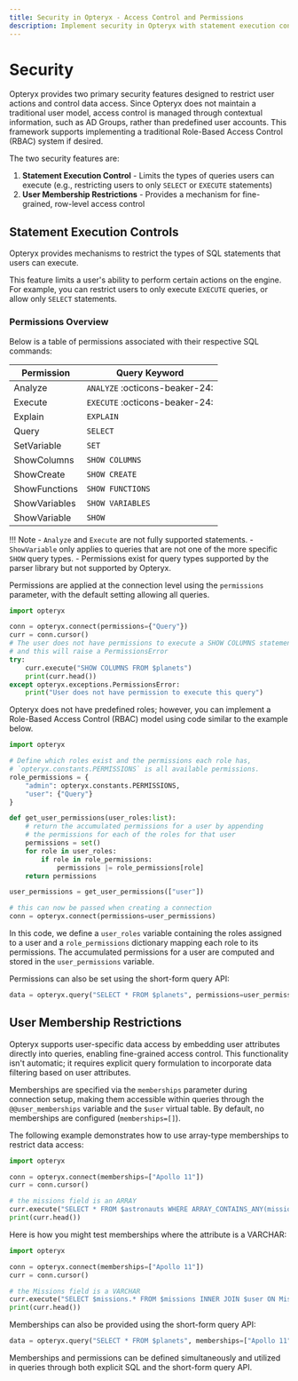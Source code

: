 ```yaml
---
title: Security in Opteryx - Access Control and Permissions
description: Implement security in Opteryx with statement execution controls, user membership restrictions, and role-based access control (RBAC).
---
```


# Security

Opteryx provides two primary security features designed to restrict user actions and control data access. Since Opteryx does not maintain a traditional user model, access control is managed through contextual information, such as AD Groups, rather than predefined user accounts. This framework supports implementing a traditional Role-Based Access Control (RBAC) system if desired.

The two security features are:

1. **Statement Execution Control** - Limits the types of queries users can execute (e.g., restricting users to only `SELECT` or `EXECUTE` statements)
2. **User Membership Restrictions** - Provides a mechanism for fine-grained, row-level access control

## Statement Execution Controls

Opteryx provides mechanisms to restrict the types of SQL statements that users can execute.

This feature limits a user's ability to perform certain actions on the engine. For example, you can restrict users to only execute `EXECUTE` queries, or allow only `SELECT` statements.

### Permissions Overview

Below is a table of permissions associated with their respective SQL commands:

| Permission    | Query Keyword    |
|---------------|------------------|
| Analyze       | `ANALYZE` :octicons-beaker-24: |
| Execute       | `EXECUTE` :octicons-beaker-24: |
| Explain       | `EXPLAIN`        |
| Query         | `SELECT`         |
| SetVariable   | `SET`            |
| ShowColumns   | `SHOW COLUMNS`   |
| ShowCreate    | `SHOW CREATE`    |
| ShowFunctions | `SHOW FUNCTIONS` |
| ShowVariables | `SHOW VARIABLES` |
| ShowVariable  | `SHOW`           |

!!! Note
    - `Analyze` and `Execute` are not fully supported statements.
    - `ShowVariable` only applies to queries that are not one of the more specific `SHOW` query types.
    - Permissions exist for query types supported by the parser library but not supported by Opteryx.

Permissions are applied at the connection level using the `permissions` parameter, with the default setting allowing all queries.

~~~python
import opteryx

conn = opteryx.connect(permissions={"Query"})
curr = conn.cursor()
# The user does not have permissions to execute a SHOW COLUMNS statement
# and this will raise a PermissionsError
try:
    curr.execute("SHOW COLUMNS FROM $planets")
    print(curr.head())
except opteryx.exceptions.PermissionsError:
    print("User does not have permission to execute this query")
~~~

Opteryx does not have predefined roles; however, you can implement a Role-Based Access Control (RBAC) model using code similar to the example below.

~~~python
import opteryx

# Define which roles exist and the permissions each role has,
# `opteryx.constants.PERMISSIONS` is all available permissions.
role_permissions = {
    "admin": opteryx.constants.PERMISSIONS,
    "user": {"Query"}
}

def get_user_permissions(user_roles:list):
    # return the accumulated permissions for a user by appending
    # the permissions for each of the roles for that user
    permissions = set()
    for role in user_roles:
        if role in role_permissions:
            permissions |= role_permissions[role]
    return permissions

user_permissions = get_user_permissions(["user"])

# this can now be passed when creating a connection
conn = opteryx.connect(permissions=user_permissions)
~~~

In this code, we define a `user_roles` variable containing the roles assigned to a user and a `role_permissions` dictionary mapping each role to its permissions. The accumulated permissions for a user are computed and stored in the `user_permissions` variable.

Permissions can also be set using the short-form query API:

~~~python
data = opteryx.query("SELECT * FROM $planets", permissions=user_permissions)
~~~

## User Membership Restrictions

Opteryx supports user-specific data access by embedding user attributes directly into queries, enabling fine-grained access control. This functionality isn't automatic; it requires explicit query formulation to incorporate data filtering based on user attributes.

Memberships are specified via the `memberships` parameter during connection setup, making them accessible within queries through the `@@user_memberships` variable and the `$user` virtual table. By default, no memberships are configured (`memberships=[]`).

The following example demonstrates how to use array-type memberships to restrict data access:

~~~python
import opteryx

conn = opteryx.connect(memberships=["Apollo 11"])
curr = conn.cursor()

# the missions field is an ARRAY
curr.execute("SELECT * FROM $astronauts WHERE ARRAY_CONTAINS_ANY(missions, @@user_memberships)")
print(curr.head())
~~~

Here is how you might test memberships where the attribute is a VARCHAR:

~~~python
import opteryx

conn = opteryx.connect(memberships=["Apollo 11"])
curr = conn.cursor()

# the Missions field is a VARCHAR
curr.execute("SELECT $missions.* FROM $missions INNER JOIN $user ON Mission = value WHERE attribute = 'membership'")
print(curr.head())
~~~

Memberships can also be provided using the short-form query API:

~~~python
data = opteryx.query("SELECT * FROM $planets", memberships=["Apollo 11"])
~~~

Memberships and permissions can be defined simultaneously and utilized in queries through both explicit SQL and the short-form query API.